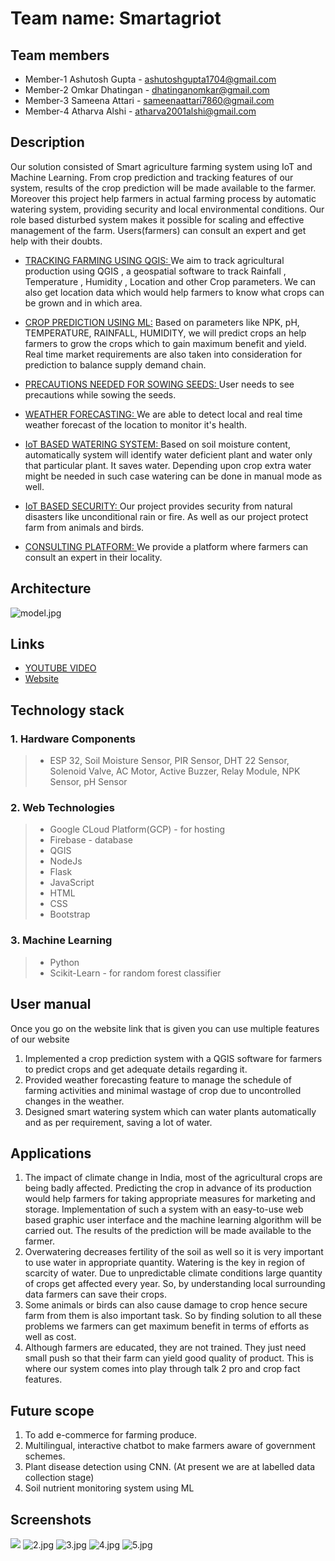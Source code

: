 
# Team name: Smartagriot

## Team members
* Member-1 Ashutosh Gupta - ashutoshgupta1704@gmail.com
* Member-2 Omkar Dhatingan - dhatinganomkar@gmail.com
* Member-3 Sameena Attari - sameenaattari7860@gmail.com
* Member-4 Atharva Alshi - atharva2001alshi@gmail.com

## Description
Our solution consisted of Smart agriculture farming system using IoT and Machine Learning. From crop prediction and tracking features of our system, results of the crop prediction will be made available to the farmer. Moreover this project help farmers in actual farming process by automatic watering system, providing security and local environmental conditions. 
Our role based disturbed system makes it possible for scaling and effective management of the farm. Users(farmers) can consult an expert and get help with their doubts.  

* <ins>TRACKING FARMING USING QGIS: </ins> 
We aim to track agricultural production using QGIS , a geospatial software to track Rainfall , Temperature , Humidity , Location and other Crop parameters. We can also get location data which would help farmers to know what crops can be grown and in which area.


* <ins>CROP PREDICTION USING ML:</ins> 
Based on parameters like NPK, pH, TEMPERATURE, RAINFALL, HUMIDITY, we will predict crops an help farmers to grow the crops which to gain maximum benefit and yield.
Real time market requirements are also taken into consideration for prediction to balance supply demand chain. 


* <ins>PRECAUTIONS NEEDED FOR SOWING SEEDS: </ins> 
User needs to see precautions while sowing the seeds.

* <ins>WEATHER FORECASTING: </ins> 
We are able to detect local and real time weather forecast of the location to monitor it's health.


* <ins> IoT BASED WATERING SYSTEM: </ins> 
Based on soil moisture content, automatically system will identify water deficient plant and water only that particular plant. It saves water.
Depending upon crop extra water might be needed in such case watering can be done in manual mode as well.

* <ins><ins>IoT BASED SECURITY: </ins>  </ins> 
Our project provides security from natural disasters like unconditional rain or fire. As well as our project protect farm from animals and birds.

* <ins>CONSULTING PLATFORM: </ins> 
We provide a platform where farmers can consult an expert in their locality.

## Architecture
![model.jpg](/IMAGES/SMART_AGRI-oT_Model.png)


## Links
*  [YOUTUBE VIDEO](https://youtu.be/AGPEbEoRk5w)
*  [Website ](https://smart-web-385912.uc.r.appspot.com)

## Technology stack

### 1. Hardware Components
>- ESP 32, Soil Moisture Sensor, PIR Sensor, DHT 22 Sensor, Solenoid Valve, AC Motor, Active Buzzer, Relay Module, NPK Sensor, pH Sensor
 
### 2. Web Technologies 
>- Google CLoud Platform(GCP) - for hosting 
>- Firebase - database
>- QGIS  
>- NodeJs
>- Flask
>- JavaScript
>- HTML
>- CSS
>- Bootstrap

### 3. Machine Learning  
>- Python
>- Scikit-Learn - for random forest classifier 


## User manual
Once you go on the website link that is given you can use multiple features of our website
1. Implemented a crop prediction system with a QGIS software for farmers to predict crops and get adequate details regarding it.
2. Provided weather forecasting feature to manage the schedule of farming activities and minimal wastage of crop due to uncontrolled changes in the weather.
3. Designed smart watering system which can water plants automatically and as per requirement, saving a lot of water.

## Applications
1. The impact of climate change in India, most of the agricultural crops are being badly affected. Predicting the crop in advance of its production would help farmers for taking appropriate measures for marketing and storage. Implementation of such a system with an easy-to-use web based graphic user interface and the machine learning algorithm will be carried out. The results of the prediction will be made available to the farmer.
2. Overwatering decreases fertility of the soil as well so it is very important to use water in appropriate quantity. Watering is the key in region of scarcity of water. Due to unpredictable climate conditions large quantity of crops get affected every year. So, by understanding local surrounding data farmers can save their crops. 
3. Some animals or birds can also cause damage to crop hence secure farm from them is also important task. So by finding solution to all these problems we farmers can get maximum benefit in terms of efforts as well as cost. 
4. Although farmers are educated, they are not trained. They just need small push so that their farm can yield good quality of product. This is where our system comes into play through talk 2 pro and crop fact features.   


## Future scope
1. To add e-commerce for farming produce.
2. Multilingual, interactive chatbot to make farmers aware of government schemes.
3. Plant disease detection using CNN. (At present we are at labelled data collection stage)  
4. Soil nutrient monitoring system using ML

## Screenshots
![](/IMAGES/1.jpg)
![2.jpg](/IMAGES/2.jpg)
![3.jpg](/IMAGES/3.jpg)
![4.jpg](/IMAGES/4.jpg)
![5.jpg](/IMAGES/5.jpg)
